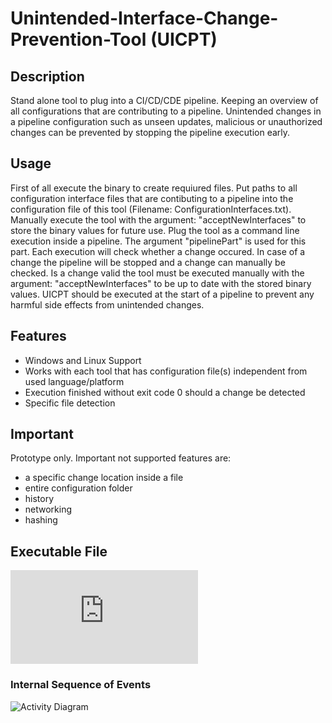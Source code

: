 # Unintended-Interface-Change-Prevention-Tool (UICPT)

## Description
Stand alone tool to plug into a CI/CD/CDE pipeline. Keeping an overview of all configurations that are contributing to a pipeline. Unintended changes in a pipeline configuration such as unseen updates, malicious or unauthorized changes can be prevented by stopping the pipeline execution early.   

## Usage
First of all execute the binary to create requiured files. Put paths to all configuration interface files that are contibuting to a pipeline into the configuration file of this tool (Filename: ConfigurationInterfaces.txt). Manually execute the tool with the argument: "acceptNewInterfaces" to store the binary values for future use. Plug the tool as a command line execution inside a pipeline. The argument "pipelinePart" is used for this part. Each execution will check whether a change occured. In case of a change the pipeline will be stopped and a change can manually be checked. Is a change valid the tool must be executed manually with the argument: "acceptNewInterfaces" to be up to date with the stored binary values. UICPT should be executed at the start of a pipeline to prevent any harmful side effects from unintended changes. 

## Features
- Windows and Linux Support 
- Works with each tool that has configuration file(s) independent from used language/platform
- Execution finished without exit code 0 should a change be detected 
- Specific file detection

## Important 
Prototype only. Important not supported features are:
 - a specific change location inside a file
 - entire configuration folder 
 - history 
 - networking 
 - hashing
 
## Executable File
![executable .jar File](https://s3.eu-central-1.amazonaws.com/bucket4testing23052018/UICPT.jar)

### Internal Sequence of Events
![Activity Diagram](https://s3.eu-central-1.amazonaws.com/bucket4testing23052018/ActivityDiagramUICPTImplementation.png)
